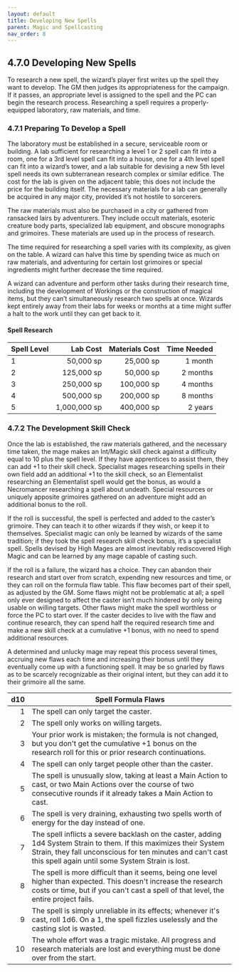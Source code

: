 ```yaml
---
layout: default
title: Developing New Spells
parent: Magic and Spellcasting
nav_order: 8
---
```


## 4.7.0 Developing New Spells

To research a new spell, the wizard’s player first writes up the spell they want to develop.
The GM then judges its appropriateness for the campaign.
If it passes, an appropriate level is assigned to the spell and the PC can begin the research process.
Researching a spell requires a properly-equipped laboratory, raw materials, and time.

### 4.7.1 Preparing To Develop a Spell

The laboratory must be established in a secure, serviceable room or building.
A lab sufficient for researching a level 1 or 2 spell can fit into a room, one for a 3rd level spell can fit into a house, one for a 4th level spell can fit into a wizard’s tower, and a lab suitable for devising a new 5th level spell needs its own subterranean research complex or similar edifice.
The cost for the lab is given on the adjacent table; this does not include the price for the building itself.
The necessary materials for a lab can generally be acquired in any major city, provided it’s not hostile to sorcerers.

The raw materials must also be purchased in a city or gathered from ransacked lairs by adventurers.
They include occult materials, esoteric creature body parts, specialized lab equipment, and obscure monographs and grimoires.
These materials are used up in the process of research.

The time required for researching a spell varies with its complexity, as given on the table.
A wizard can halve this time by spending twice as much on raw materials, and adventuring for certain lost grimoires or special ingredients might further decrease the time required.

A wizard can adventure and perform other tasks during their research time, including the development of Workings or the construction of magical items, but they can’t simultaneously research two spells at once.
Wizards kept entirely away from their labs for weeks or months at a time might suffer a halt to the work until they can get back to it.

#### Spell Research

| Spell Level |     Lab Cost | Materials Cost | Time Needed |
| ----------- | -----------: | -------------: | ----------: |
| 1           |    50,000 sp |      25,000 sp |     1 month |
| 2           |   125,000 sp |      50,000 sp |    2 months |
| 3           |   250,000 sp |     100,000 sp |    4 months |
| 4           |   500,000 sp |     200,000 sp |    8 months |
| 5           | 1,000,000 sp |     400,000 sp |     2 years |

### 4.7.2 The Development Skill Check

Once the lab is established, the raw materials gathered, and the necessary time taken, the mage makes an Int/Magic skill check against a difficulty equal to 10 plus the spell level.
If they have apprentices to assist them, they can add +1 to their skill check.
Specialist mages researching spells in their own field add an additional +1 to the skill check, so an Elementalist researching an Elementalist spell would get the bonus, as would a Necromancer researching a spell about undeath.
Special resources or uniquely apposite grimoires gathered on an adventure might add an additional bonus to the roll.

If the roll is successful, the spell is perfected and added to the caster’s grimoire.
They can teach it to other wizards if they wish, or keep it to themselves.
Specialist magic can only be learned by wizards of the same tradition; if they took the spell research skill check bonus, it’s a specialist spell.
Spells devised by High Mages are almost inevitably rediscovered High Magic and can be learned by any mage capable of casting such.

If the roll is a failure, the wizard has a choice.
They can abandon their research and start over from scratch, expending new resources and time, or they can roll on the formula flaw table.
This flaw becomes part of their spell, as adjusted by the GM.
Some flaws might not be problematic at all; a spell only ever designed to affect the caster isn’t much hindered by only being usable on willing targets.
Other flaws might make the spell worthless or force the PC to start over.
If the caster decides to live with the flaw and continue research, they can spend half the required research time and make a new skill check at a cumulative +1 bonus, with no need to spend additional resources.

A determined and unlucky mage may repeat this process several times, accruing new flaws each time and increasing their bonus until they eventually come up with a functioning spell.
It may be so gnarled by flaws as to be scarcely recognizable as their original intent, but they can add it to their grimoire all the same.

| d10 | Spell Formula Flaws                                                                                                                                                                                                                  |
| --: | ------------------------------------------------------------------------------------------------------------------------------------------------------------------------------------------------------------------------------------ |
|   1 | The spell can only target the caster.                                                                                                                                                                                                |
|   2 | The spell only works on willing targets.                                                                                                                                                                                             |
|   3 | Your prior work is mistaken; the formula is not changed, but you don't get the cumulative +1 bonus on the research roll for this or prior research continuations.                                                                    |
|   4 | The spell can only target people other than the caster.                                                                                                                                                                              |
|   5 | The spell is unusually slow, taking at least a Main Action to cast, or two Main Actions over the course of two consecutive rounds if it already takes a Main Action to cast.                                                         |
|   6 | The spell is very draining, exhausting two spells worth of energy for the day instead of one.                                                                                                                                        |
|   7 | The spell inflicts a severe backlash on the caster, adding 1d4 System Strain to them. If this maximizes their System Strain, they fall unconscious for ten minutes and can't cast this spell again until some System Strain is lost. |
|   8 | The spell is more difficult than it seems, being one level higher than expected. This doesn't increase the research costs or time, but if you can't cast a spell of that level, the entire project fails.                            |
|   9 | The spell is simply unreliable in its effects; whenever it's cast, roll 1d6. On a 1, the spell fizzles uselessly and the casting slot is wasted.                                                                                     |
|  10 | The whole effort was a tragic mistake. All progress and research materials are lost and everything must be done over from the start.                                                                                                 |
